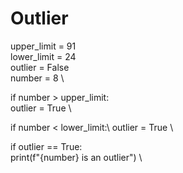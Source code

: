 # Outlier

upper_limit = 91 \
lower_limit = 24 \
outlier = False \
number = 8 \

if number > upper_limit: \
  outlier = True \ 
  
if number < lower_limit:\ 
  outlier = True \ 
  
if outlier == True: \
  print(f"{number} is an outlier") \
